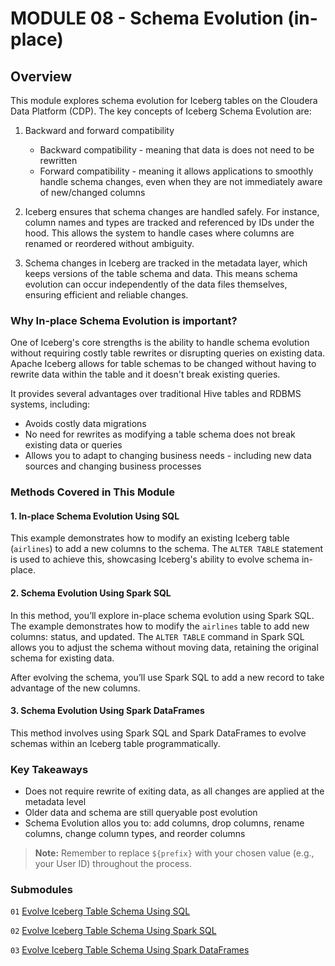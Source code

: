 # MODULE 08 - Schema Evolution (in-place)

## Overview

This module explores schema evolution for Iceberg tables on the Cloudera Data Platform (CDP). The key concepts of Iceberg Schema Evolution are:

1) Backward and forward compatibility
   * Backward compatibility - meaning that data is does not need to be rewritten
   * Forward compatibility - meaning it allows applications to smoothly handle schema changes, even when they are not immediately aware of new/changed columns

2) Iceberg ensures that schema changes are handled safely. For instance, column names and types are tracked and referenced by IDs under the hood. This allows the system to handle cases where columns are renamed or reordered without ambiguity.

3) Schema changes in Iceberg are tracked in the metadata layer, which keeps versions of the table schema and data. This means schema evolution can occur independently of the data files themselves, ensuring efficient and reliable changes.


### Why In-place Schema Evolution is important?

One of Iceberg's core strengths is the ability to handle schema evolution without requiring costly table rewrites or disrupting queries on existing data. Apache Iceberg allows for table schemas to be changed without having to rewrite data within the table and it doesn't break existing queries.

It provides several advantages over traditional Hive tables and RDBMS systems, including: 
- Avoids costly data migrations
- No need for rewrites as modifying a table schema does not break existing data or queries
- Allows you to adapt to changing business needs - including new data sources and changing business processes

### Methods Covered in This Module

#### 1. In-place Schema Evolution Using SQL

This example demonstrates how to modify an existing Iceberg table (`airlines`) to add a new columns to the schema. The `ALTER TABLE` statement is used to achieve this, showcasing Iceberg's ability to evolve schema in-place.

#### 2. Schema Evolution Using Spark SQL

In this method, you’ll explore in-place schema evolution using Spark SQL. The example demonstrates how to modify the `airlines` table to add new columns: status, and updated. The `ALTER TABLE` command in Spark SQL allows you to adjust the schema without moving data, retaining the original schema for existing data.

After evolving the schema, you’ll use Spark SQL to add a new record to take advantage of the new columns.

#### 3. Schema Evolution Using Spark DataFrames

This method involves using Spark SQL and Spark DataFrames to evolve schemas within an Iceberg table programmatically.

### Key Takeaways

- Does not require rewrite of exiting data, as all changes are applied at the metadata level
- Older data and schema are still queryable post evolution
- Schema Evolution allos you to: add columns, drop columns, rename columns, change column types, and reorder columns

> **Note:** Remember to replace `${prefix}` with your chosen value (e.g., your User ID) throughout the process.

### Submodules

`01` [Evolve Iceberg Table Schema Using SQL](SchemaEvolution_SQL.md)

`02` [Evolve Iceberg Table Schema Using Spark SQL](SchemaEvolution_SparkSQL.md)

`03` [Evolve Iceberg Table Schema Using Spark DataFrames](SchemaEvolution_SparkDF.md)



